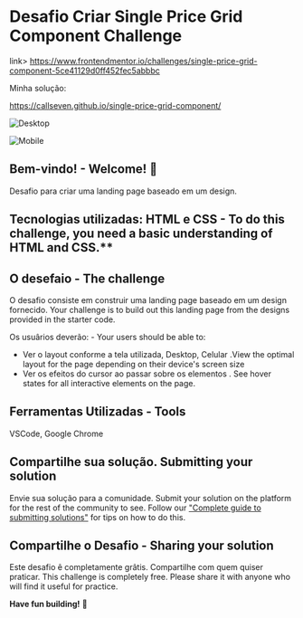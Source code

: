 # Desafio Criar Single Price Grid Component Challenge 

link> https://www.frontendmentor.io/challenges/single-price-grid-component-5ce41129d0ff452fec5abbbc

Minha solução:

https://callseven.github.io/single-price-grid-component/

![Desktop](https://user-images.githubusercontent.com/7409421/153111648-db2fc0b7-c81c-4ee6-8d0b-c601b34386bb.png)

![Mobile](https://user-images.githubusercontent.com/7409421/153111654-a4738918-cba5-47c9-bee0-cdb35c7a6ae2.png)




## Bem-vindo! - Welcome! 👋

Desafio para criar uma landing page baseado em um design.

## Tecnologias utilizadas: HTML e CSS - To do this challenge, you need a basic understanding of HTML and CSS.**

## O desefaio - The challenge

O desafio consiste em construir uma landing page baseado em um design fornecido. Your challenge is to build out this landing page from the designs provided in the starter code.

Os usuârios deverão: - Your users should be able to: 

- Ver o layout conforme a tela utilizada, Desktop, Celular .View the optimal layout for the page depending on their device's screen size
- Ver os efeitos do cursor ao passar sobre os elementos . See hover states for all interactive elements on the page.


## Ferramentas Utilizadas - Tools

VSCode, Google Chrome


## Compartilhe sua solução. Submitting your solution

Envie sua solução para a comunidade.
Submit your solution on the platform for the rest of the community to see. Follow our ["Complete guide to submitting solutions"](https://medium.com/frontend-mentor/a-complete-guide-to-submitting-solutions-on-frontend-mentor-ac6384162248) for tips on how to do this.


## Compartilhe o Desafio - Sharing your solution
Este desafio ê completamente grâtis. Compartilhe com quem quiser praticar.
This challenge is completely free. Please share it with anyone who will find it useful for practice.

**Have fun building!** 🚀
